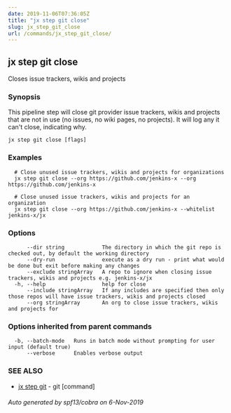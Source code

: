 ```yaml
---
date: 2019-11-06T07:36:05Z
title: "jx step git close"
slug: jx_step_git_close
url: /commands/jx_step_git_close/
---
```

## jx step git close

Closes issue trackers, wikis and projects

### Synopsis

This pipeline step will close git provider issue trackers, wikis and projects that are not in use (no issues, no wiki pages, no projects). It will log any it can't close, indicating why.

```
jx step git close [flags]
```

### Examples

```
  # Close unused issue trackers, wikis and projects for organizations
  jx step git close --org https://github.com/jenkins-x --org https://github.com/jenkins-x
  
  # Close unused issue trackers, wikis and projects for an organization
  jx step git close --org https://github.com/jenkins-x --whitelist jenkins-x/jx
```

### Options

```
      --dir string            The directory in which the git repo is checked out, by default the working directory
      --dry-run               execute as a dry run - print what would be done but exit before making any changes
      --exclude stringArray   A repo to ignore when closing issue trackers, wikis and projects e.g. jenkins-x/jx
  -h, --help                  help for close
      --include stringArray   If any includes are specified then only those repos will have issue trackers, wikis and projects closed
      --org stringArray       An org to close issue trackers, wikis and projects for
```

### Options inherited from parent commands

```
  -b, --batch-mode   Runs in batch mode without prompting for user input (default true)
      --verbose      Enables verbose output
```

### SEE ALSO

* [jx step git](/commands/jx_step_git/)	 - git [command]

###### Auto generated by spf13/cobra on 6-Nov-2019
